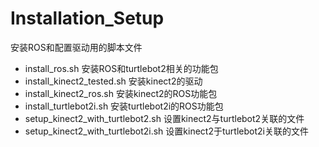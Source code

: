 # Installation_Setup
安装ROS和配置驱动用的脚本文件
* install_ros.sh 安装ROS和turtlebot2相关的功能包
* install_kinect2_tested.sh 安装kinect2的驱动
* install_kinect2_ros.sh 安装kinect2的ROS功能包
* install_turtlebot2i.sh 安装turtlebot2i的ROS功能包
* setup_kinect2_with_turtlebot2.sh 设置kinect2与turtlebot2关联的文件
* setup_kinect2_with_turtlebot2i.sh 设置kinect2于turtlebot2i关联的文件
